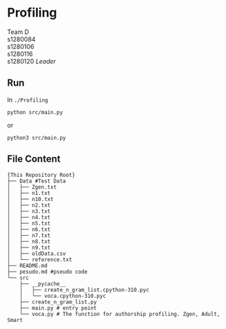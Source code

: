 # Profiling  
Team D  
s1280084  
s1280106  
s1280116  
s1280120 *Leader*
## Run
In ` ./Profiling `
```
python src/main.py
```
or
```
python3 src/main.py
```
## File Content
```
{This Repository Root}
├── Data #Test Data
│   ├── Zgen.txt
│   ├── n1.txt
│   ├── n10.txt
│   ├── n2.txt
│   ├── n3.txt
│   ├── n4.txt
│   ├── n5.txt
│   ├── n6.txt
│   ├── n7.txt
│   ├── n8.txt
│   ├── n9.txt
│   ├── oldData.csv
│   └── reference.txt
├── README.md
├── pesudo.md #pseudo code
└── src
    ├── __pycache__
    │   ├── create_n_gram_list.cpython-310.pyc
    │   └── voca.cpython-310.pyc
    ├── create_n_gram_list.py 
    ├── main.py # entry point
    └── voca.py # The function for authorship profiling. Zgen, Adult, Smart 
```
